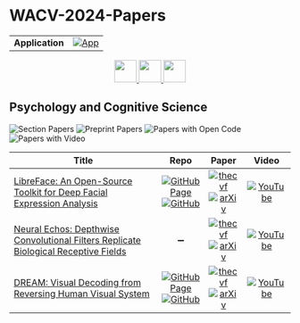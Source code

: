 # WACV-2024-Papers

<table>
    <tr>
        <td><strong>Application</strong></td>
        <td>
            <a href="https://huggingface.co/spaces/DmitryRyumin/NewEraAI-Papers" style="float:left;">
                <img src="https://img.shields.io/badge/🤗-NewEraAI--Papers-FFD21F.svg" alt="App" />
            </a>
        </td>
    </tr>
</table>

<div align="center">
    <a href="https://github.com/DmitryRyumin/WACV-2024-Papers/blob/main/sections/2024/main/food_science_and_nutrition.md">
        <img src="https://cdn.jsdelivr.net/gh/DmitryRyumin/NewEraAI-Papers@main/images/left.svg" width="40" alt="" />
    </a>
    <a href="https://github.com/DmitryRyumin/WACV-2024-Papers/">
        <img src="https://cdn.jsdelivr.net/gh/DmitryRyumin/NewEraAI-Papers@main/images/home.svg" width="40" alt="" />
    </a>
    <a href="https://github.com/DmitryRyumin/WACV-2024-Papers/blob/main/sections/2024/main/photogrammetry_and_remote_sensing.md">
        <img src="https://cdn.jsdelivr.net/gh/DmitryRyumin/NewEraAI-Papers@main/images/right.svg" width="40" alt="" />
    </a>
</div>

## Psychology and Cognitive Science

![Section Papers](https://img.shields.io/badge/Section%20Papers-3-42BA16) ![Preprint Papers](https://img.shields.io/badge/Preprint%20Papers-3-b31b1b) ![Papers with Open Code](https://img.shields.io/badge/Papers%20with%20Open%20Code-2-1D7FBF) ![Papers with Video](https://img.shields.io/badge/Papers%20with%20Video-3-FF0000)

| **Title** | **Repo** | **Paper** | **Video** |
|-----------|:--------:|:---------:|:---------:|
| [LibreFace: An Open-Source Toolkit for Deep Facial Expression Analysis](https://openaccess.thecvf.com/content/WACV2024/html/Chang_LibreFace_An_Open-Source_Toolkit_for_Deep_Facial_Expression_Analysis_WACV_2024_paper.html) | [![GitHub Page](https://img.shields.io/badge/GitHub-Page-159957.svg)](https://boese0601.github.io/libreface/) <br /> [![GitHub](https://img.shields.io/github/stars/ihp-lab/LibreFace?style=flat)](https://github.com/ihp-lab/LibreFace) | [![thecvf](https://img.shields.io/badge/pdf-thecvf-7395C5.svg)](https://openaccess.thecvf.com/content/WACV2024/papers/Chang_LibreFace_An_Open-Source_Toolkit_for_Deep_Facial_Expression_Analysis_WACV_2024_paper.pdf) <br /> [![arXiv](https://img.shields.io/badge/arXiv-2308.10713-b31b1b.svg)](http://arxiv.org/abs/2308.10713) | [![YouTube](https://img.shields.io/badge/YouTube-%23FF0000.svg?style=for-the-badge&logo=YouTube&logoColor=white)](https://www.youtube.com/watch?v=DUTPQVCwrWg) |
| [Neural Echos: Depthwise Convolutional Filters Replicate Biological Receptive Fields](https://openaccess.thecvf.com/content/WACV2024/html/Babaiee_Neural_Echos_Depthwise_Convolutional_Filters_Replicate_Biological_Receptive_Fields_WACV_2024_paper.html) | :heavy_minus_sign: | [![thecvf](https://img.shields.io/badge/pdf-thecvf-7395C5.svg)](https://openaccess.thecvf.com/content/WACV2024/papers/Babaiee_Neural_Echos_Depthwise_Convolutional_Filters_Replicate_Biological_Receptive_Fields_WACV_2024_paper.pdf) <br /> [![arXiv](https://img.shields.io/badge/arXiv-2401.10178-b31b1b.svg)](http://arxiv.org/abs/2401.10178) | [![YouTube](https://img.shields.io/badge/YouTube-%23FF0000.svg?style=for-the-badge&logo=YouTube&logoColor=white)](https://www.youtube.com/watch?v=vhOThczjJxo) |
| [DREAM: Visual Decoding from Reversing Human Visual System](https://openaccess.thecvf.com/content/WACV2024/html/Xia_DREAM_Visual_Decoding_From_Reversing_Human_Visual_System_WACV_2024_paper.html) | [![GitHub Page](https://img.shields.io/badge/GitHub-Page-159957.svg)](https://weihaox.github.io/DREAM/) <br /> [![GitHub](https://img.shields.io/github/stars/weihaox/DREAM?style=flat)](https://github.com/weihaox/DREAM) | [![thecvf](https://img.shields.io/badge/pdf-thecvf-7395C5.svg)](https://openaccess.thecvf.com/content/WACV2024/papers/Xia_DREAM_Visual_Decoding_From_Reversing_Human_Visual_System_WACV_2024_paper.pdf) <br /> [![arXiv](https://img.shields.io/badge/arXiv-2310.02265-b31b1b.svg)](http://arxiv.org/abs/2310.02265) | [![YouTube](https://img.shields.io/badge/YouTube-%23FF0000.svg?style=for-the-badge&logo=YouTube&logoColor=white)](https://www.youtube.com/watch?v=cUdkeigISOo) |

